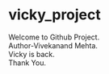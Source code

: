 # vicky_project

Welcome to Github Project.<br>
Author-Vivekanand Mehta.<br>
Vicky is back.<br>
Thank You.<br>
